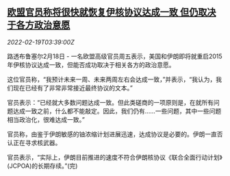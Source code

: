 <!--1645243263000-->
[欧盟官员称将很快就恢复伊核协议达成一致 但仍取决于各方政治意愿](https://cn.reuters.com/article/eu-us-iran-nuclear-deal-0219-idCNKBS2KO03Q)
------

<div><i>2022-02-19T03:39:00Z</i></div><p>路透布鲁塞尔2月18日 - 一名欧盟高级官员周五表示，美国和伊朗即将就重启2015年伊核协议达成一致，但能否成功取决于相关各方的政治意愿。</p><p>这位官员称，“我预计未来一周、未来两周左右会达成一致，”并表示，“我认为，我们现在已经有了非常非常接近最终协议的文本。”</p><p>官员表示：“已经就大多数问题达成一致。但此类磋商的一项原则是，在就所有问题达成一致之前，什么都不能敲定。因此，我们仍有……一些问题，其中一些问题相当政治化，很难达成一致。”</p><p>官员称，由鉴于伊朗敏感的铀浓缩计划进展迅速，达成协议是必要的。伊朗一直否认正在寻求核武器。</p><p>官员表示，“实际上，伊朗目前推进的速度不符合伊朗核协议《联合全面行动计划》(JCPOA)的长期存续。”(完)</p>
